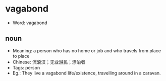 # vagabond

- Word: vagabond

## noun

- Meaning: a person who has no home or job and who travels from place to place
- Chinese: 流浪汉；无业游民；漂泊者
- Tags: person
- Eg.: They live a vagabond life/existence, travelling around in a caravan.

